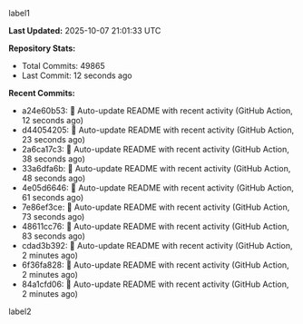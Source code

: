 
label1 
<!-- ACTIVITY_START -->
**Last Updated:** 2025-10-07 21:01:33 UTC

**Repository Stats:**
- Total Commits: 49865
- Last Commit: 12 seconds ago

**Recent Commits:**
- a24e60b53: 🤖 Auto-update README with recent activity (GitHub Action, 12 seconds ago)
- d44054205: 🤖 Auto-update README with recent activity (GitHub Action, 23 seconds ago)
- 2a6ca17c3: 🤖 Auto-update README with recent activity (GitHub Action, 38 seconds ago)
- 33a6dfa6b: 🤖 Auto-update README with recent activity (GitHub Action, 48 seconds ago)
- 4e05d6646: 🤖 Auto-update README with recent activity (GitHub Action, 61 seconds ago)
- 7e86ef3ce: 🤖 Auto-update README with recent activity (GitHub Action, 73 seconds ago)
- 48611cc76: 🤖 Auto-update README with recent activity (GitHub Action, 83 seconds ago)
- cdad3b392: 🤖 Auto-update README with recent activity (GitHub Action, 2 minutes ago)
- 6f36fa828: 🤖 Auto-update README with recent activity (GitHub Action, 2 minutes ago)
- 84a1cfd06: 🤖 Auto-update README with recent activity (GitHub Action, 2 minutes ago)
<!-- ACTIVITY_END -->

label2
